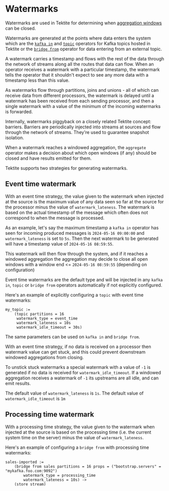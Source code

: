 # Watermarks

Watermarks are used in Tektite for determining when [aggregation windows](aggregating.md#watermarks) can be closed.

Watermarks are generated at the points where data enters the system which are the [`kafka in`](topics.md) and [`topic`](topics.md) operators for
Kafka topics hosted in Tektite or the [`bridge from`](bridging.md) operator for data entering from an external topic.

A watermark carries a timestamp and flows with the rest of the data through the network of streams along all the routes that data can flow. 
When an operator receives a watermark with a particular timestamp, the watermark tells the operator that it shouldn't
expect to see any more data with a timestamp less than this value.

As watermarks flow through partitions, joins and unions - all of which can receive data from different processors, the watermark is
delayed until a watermark has been received from each sending processor, and then a single watermark with a value of the minimum of the 
incoming watermarks is forwarded.

Internally, watermarks piggyback on a closely related Tektite concept: barriers. Barriers are periodically injected into streams at sources
and flow through the network of streams. They're used to guarantee snapshot isolation.

When a watermark reaches a windowed aggregation, the `aggregate` operator makes a decision about which open windows (if any)
should be closed and have results emitted for them.

Tektite supports two strategies for generating watermarks.

## Event time watermark

With an event time strategy, the value given to the watermark when injected at the source is the maximum value of any data seen so far
at the source for the processor minus the value of `watermark_lateness`. The watermark is based on the actual timestamp of the message
which often does not correspond to when the message is processed.

As an example, let's say the maximum timestamp a `kafka in` operator has seen for incoming produced messages is 
`2024-05-16 09:00:00` and `watermark_lateness` is set to `5s`. Then the next watermark to be generated will have a timestamp
value of `2024-05-16 08:59:55`.

This watermark will then flow through the system, and if it reaches a windowed aggregation
the aggregation may decide to close all open windows with a window end <= `2024-05-16 08:59:55` (depending on configuration)

Event time watermarks are the default type and will be injected in any `kafka in`, `topic` or `bridge from` operators automatically
if not explicitly configured.

Here's an example of explicitly configuring a `topic` with event time watermarks:

```
my_topic :=
    (topic partitions = 16
     watermark_type = event_time
     watermark_lateness = 10s
     watermark_idle_timeout = 30s)
```

The same parameters can be used on `kafka in` and `bridge from`.

With an event time strategy, if no data is received on a processor then watermark value can get stuck, and this could 
prevent downstream windowed aggregations from closing.

To unstick stuck watermarks a special watermark with a value of `-1`
is generated if no data is received for `watermark_idle_timeout`. If a windowed aggregation receives a watermark of `-1` its
upstreams are all idle, and can emit results.

The default value of `watermark_lateness` is `1s`. The default value of `watermark_idle_timeout` is `1m`

## Processing time watermark

With a processing time strategy, the value given to the watermark when injected at the source is based on the processing time (i.e.
the current system time on the server) minus the value of `watermark_lateness`.

Here's an example of configuring a `bridge from` with processing time watermarks:

```
sales-imported :=
    (bridge from sales partitions = 16 props = ("bootstrap.servers" = "mykafka.foo.com:9092")
        watermark_type = processing_time
        watermark_lateness = 10s) ->
    (store stream)            
```